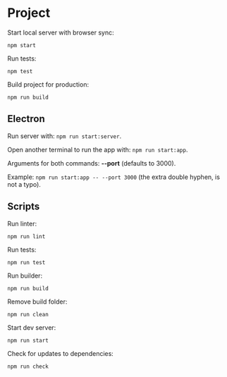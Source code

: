 # Project

Start local server with browser sync:

    npm start

Run tests:

    npm test

Build project for production:

    npm run build


## Electron

Run server with: `npm run start:server`.

Open another terminal to run the app with: `npm run start:app`.

Arguments for both commands:
**--port** (defaults to 3000).

Example: `npm run start:app -- --port 3000` (the extra double hyphen, is not a typo).


## Scripts
Run linter:

    npm run lint

Run tests:

    npm run test

Run builder:

    npm run build

Remove build folder:

    npm run clean

Start dev server:

    npm run start

Check for updates to dependencies:

    npm run check
